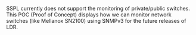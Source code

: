 SSPL currently does not support the monitoring of private/public switches.
This POC (Proof of Concept) displays how we can monitor network switches
(like Mellanox SN2100) using SNMPv3 for the future releases of LDR.